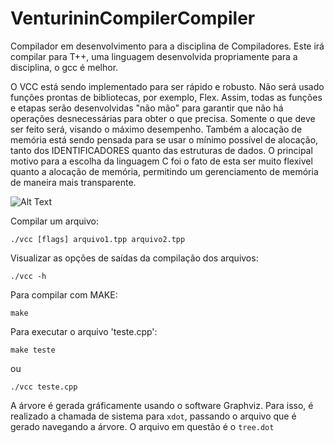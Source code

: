 # VenturininCompilerCompiler

Compilador em desenvolvimento para a disciplina de Compiladores. Este irá compilar para T++, uma linguagem desenvolvida propriamente para a disciplina, o gcc é melhor.

O VCC está sendo implementado para ser rápido e robusto. Não será usado funções prontas de bibliotecas, por exemplo, Flex. Assim, todas as funções e etapas serão desenvolvidas "não mão" para garantir que não há operações desnecessárias para obter o que precisa. Somente o que deve ser feito será, visando o máximo desempenho. Também a alocação de memória está sendo pensada para se usar o mínimo possível de alocação, tanto dos IDENTIFICADORES quanto das estruturas de dados. O principal motivo para a escolha da linguagem C foi o fato de esta ser muito flexivel quanto a alocação de memória, permitindo um gerenciamento de memória de maneira mais transparente.

![Alt Text](https://github.com/danielventurini/vcc/raw/master/syntactic/vcc.jpg)

Compilar um arquivo:
```
./vcc [flags] arquivo1.tpp arquivo2.tpp
```
Visualizar as opções de saídas da compilação dos arquivos:
```
./vcc -h
```
Para compilar com MAKE:
```
make
```
Para executar o arquivo 'teste.cpp':
```
make teste
```
ou
```
./vcc teste.cpp
```

A árvore é gerada gráficamente usando o software Graphviz. Para isso, é realizado a chamada de sistema para ```xdot```, passando o arquivo que é gerado navegando a árvore. O arquivo em questão é o ```tree.dot```
